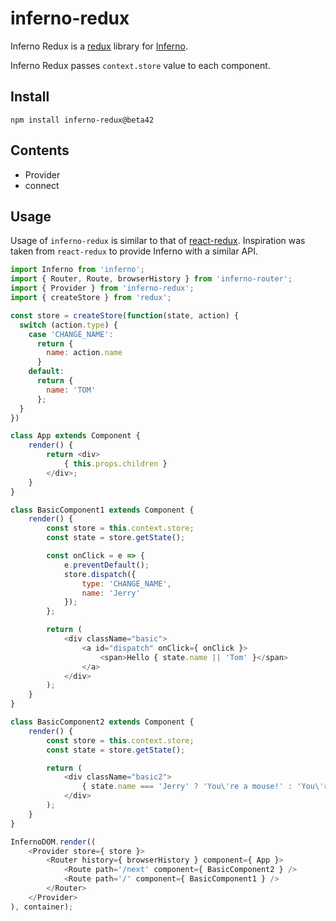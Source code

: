 # inferno-redux

Inferno Redux is a [redux](https://github.com/reactjs/redux) library for [Inferno](https://github.com/trueadm/inferno).

Inferno Redux passes `context.store` value to each component.

## Install

```
npm install inferno-redux@beta42
```

## Contents

* Provider
* connect

## Usage

Usage of `inferno-redux` is similar to that of [react-redux](https://github.com/reactjs/react-redux).
Inspiration was taken from `react-redux` to provide Inferno with a similar API.

```js
import Inferno from 'inferno';
import { Router, Route, browserHistory } from 'inferno-router';
import { Provider } from 'inferno-redux';
import { createStore } from 'redux';

const store = createStore(function(state, action) {
  switch (action.type) {
    case 'CHANGE_NAME':    
      return {
        name: action.name
      }
    default:
      return {
        name: 'TOM'
      };
  }
})

class App extends Component {
    render() {
        return <div>
            { this.props.children }
        </div>;
    }
}

class BasicComponent1 extends Component {
    render() {
        const store = this.context.store;
        const state = store.getState();

        const onClick = e => {
            e.preventDefault();
            store.dispatch({
                type: 'CHANGE_NAME',
                name: 'Jerry'
            });
        };

        return (
            <div className="basic">
                <a id="dispatch" onClick={ onClick }>
                    <span>Hello { state.name || 'Tom' }</span>
                </a>
            </div>
        );
    }
}

class BasicComponent2 extends Component {
    render() {
        const store = this.context.store;
        const state = store.getState();

        return (
            <div className="basic2">
                { state.name === 'Jerry' ? 'You\'re a mouse!' : 'You\'re a cat!' }
            </div>
        );
    }
}

InfernoDOM.render((
    <Provider store={ store }>
        <Router history={ browserHistory } component={ App }>
            <Route path='/next' component={ BasicComponent2 } />
            <Route path='/' component={ BasicComponent1 } />
        </Router>
    </Provider>
), container);
```
